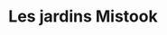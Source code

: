 ---
title: "Les jardins Mistook"
url: /alma-quartier-st-coeur-de-marie/les-jardins-mistook/
shop: Hofladen
---